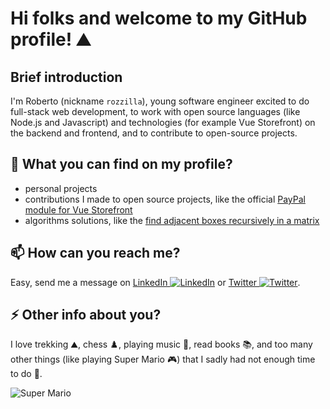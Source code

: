 # Hi folks and welcome to my GitHub profile! ⛰️
## Brief introduction
I'm Roberto (nickname `rozzilla`), young software engineer excited to do full-stack web development, to work with open source languages (like Node.js and Javascript) and technologies (for example Vue Storefront) on the backend and frontend, and to contribute to open-source projects.

## 🔭 What you can find on my profile?
- personal projects
- contributions I made to open source projects, like the official [PayPal module for Vue Storefront](https://github.com/develodesign/vsf-payment-paypal)
- algorithms solutions, like the [find adjacent boxes recursively in a matrix](https://gist.github.com/rozzilla/8878827106b7def80fd7fdec1f97dfed)

## 📫 How can you reach me?
Easy, send me a message on [LinkedIn ![LinkedIn](https://image0.flaticon.com/icons/png/16/1384/1384014.png)](https://www.linkedin.com/in/robertobianchiweb) or [Twitter ![Twitter](https://image.flaticon.com/icons/png/16/1384/1384049.png)](https://twitter.com/robertobianki).

## ⚡ Other info about you?
I love trekking ⛰️, chess ♟️, playing music 🎹, read books 📚, and too many other things (like playing Super Mario 🎮) that I sadly had not enough time to do 🤣.

![Super Mario](https://media4.giphy.com/media/vu1dkYbukWyRO/200w.webp?cid=790b76114dadbdc2d68d111d13bb620cb4da7de5734fc70f&rid=200w.webp)
